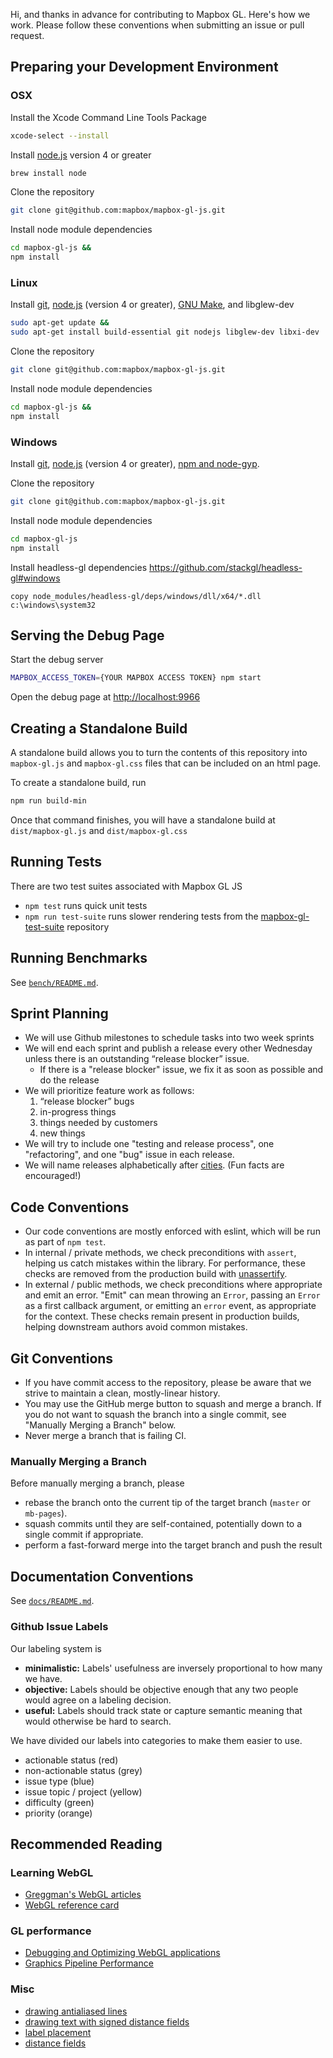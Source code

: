 Hi, and thanks in advance for contributing to Mapbox GL. Here's how we work. Please follow these conventions when submitting an issue or pull request.

## Preparing your Development Environment

### OSX

Install the Xcode Command Line Tools Package
```bash
xcode-select --install
```

Install [node.js](https://nodejs.org/) version 4 or greater
```bash
brew install node
```

Clone the repository
```bash
git clone git@github.com:mapbox/mapbox-gl-js.git
```

Install node module dependencies
```bash
cd mapbox-gl-js &&
npm install
```

### Linux

Install [git](https://git-scm.com/), [node.js](https://nodejs.org/) (version 4 or greater), [GNU Make](http://www.gnu.org/software/make/), and libglew-dev
```bash
sudo apt-get update &&
sudo apt-get install build-essential git nodejs libglew-dev libxi-dev
```

Clone the repository
```bash
git clone git@github.com:mapbox/mapbox-gl-js.git
```

Install node module dependencies
```bash
cd mapbox-gl-js &&
npm install
```

### Windows

Install [git](https://git-scm.com/), [node.js](https://nodejs.org/) (version 4 or greater), [npm and node-gyp](https://github.com/Microsoft/nodejs-guidelines/blob/master/windows-environment.md#compiling-native-addon-modules).

Clone the repository
```bash
git clone git@github.com:mapbox/mapbox-gl-js.git
```

Install node module dependencies
```bash
cd mapbox-gl-js
npm install
```

Install headless-gl dependencies https://github.com/stackgl/headless-gl#windows
```
copy node_modules/headless-gl/deps/windows/dll/x64/*.dll c:\windows\system32
```

## Serving the Debug Page

Start the debug server

```bash
MAPBOX_ACCESS_TOKEN={YOUR MAPBOX ACCESS TOKEN} npm start
```

Open the debug page at [http://localhost:9966](http://localhost:9966)

## Creating a Standalone Build

A standalone build allows you to turn the contents of this repository into `mapbox-gl.js` and `mapbox-gl.css` files that can be included on an html page.

To create a standalone build, run
```bash
npm run build-min
```

Once that command finishes, you will have a standalone build at `dist/mapbox-gl.js` and `dist/mapbox-gl.css`

## Running Tests

There are two test suites associated with Mapbox GL JS

 - `npm test` runs quick unit tests
 - `npm run test-suite` runs slower rendering tests from the [mapbox-gl-test-suite](https://github.com/mapbox/mapbox-gl-test-suite) repository

## Running Benchmarks

See [`bench/README.md`](https://github.com/mapbox/mapbox-gl-js/blob/master/bench/README.md).

## Sprint Planning

* We will use Github milestones to schedule tasks into two week sprints
* We will end each sprint and publish a release every other Wednesday unless there is an outstanding “release blocker” issue.
    * If there is a "release blocker" issue, we fix it as soon as possible and do the release
* We will prioritize feature work as follows:
    1. “release blocker” bugs
    3. in-progress things
    2. things needed by customers
    4. new things
* We will try to include one "testing and release process", one "refactoring", and one "bug" issue in each release.
* We will name releases alphabetically after [cities](https://en.wikipedia.org/wiki/List_of_towns_and_cities_with_100,000_or_more_inhabitants/cityname:_A). (Fun facts are encouraged!)

## Code Conventions

* Our code conventions are mostly enforced with eslint, which will be run as part of `npm test`.
* In internal / private methods, we check preconditions with `assert`, helping us catch mistakes within the library. For performance, these checks are removed from the production build with [unassertify](https://www.npmjs.com/package/unassertify).
* In external / public methods, we check preconditions where appropriate and emit an error. "Emit" can mean throwing an `Error`, passing an `Error` as a first callback argument, or emitting an `error` event, as appropriate for the context. These checks remain present in production builds, helping downstream authors avoid common mistakes.

## Git Conventions

 - If you have commit access to the repository, please be aware that we strive to maintain a clean, mostly-linear history.
 - You may use the GitHub merge button to squash and merge a branch. If you do not want to squash the branch into a single commit, see "Manually Merging a Branch" below.
 - Never merge a branch that is failing CI.

### Manually Merging a Branch

Before manually merging a branch, please

 - rebase the branch onto the current tip of the target branch (`master` or `mb-pages`).
 - squash commits until they are self-contained, potentially down to a single commit if appropriate.
 - perform a fast-forward merge into the target branch and push the result

## Documentation Conventions

See [`docs/README.md`](https://github.com/mapbox/mapbox-gl-js/blob/master/docs/README.md).

### Github Issue Labels

Our labeling system is

 - **minimalistic:** Labels' usefulness are inversely proportional to how many we have.
 - **objective:** Labels should be objective enough that any two people would agree on a labeling decision.
 - **useful:** Labels should track state or capture semantic meaning that would otherwise be hard to search.

We have divided our labels into categories to make them easier to use.

 - actionable status (red)
 - non-actionable status (grey)
 - issue type (blue)
 - issue topic / project (yellow)
 - difficulty (green)
 - priority (orange)

## Recommended Reading

### Learning WebGL

- [Greggman's WebGL articles](http://webglfundamentals.org/)
- [WebGL reference card](http://www.khronos.org/files/webgl/webgl-reference-card-1_0.pdf)

### GL performance

- [Debugging and Optimizing WebGL applications](https://docs.google.com/presentation/d/12AGAUmElB0oOBgbEEBfhABkIMCL3CUX7kdAPLuwZ964)
- [Graphics Pipeline Performance](http://http.developer.nvidia.com/GPUGems/gpugems_ch28.html)

### Misc

- [drawing antialiased lines](https://www.mapbox.com/blog/drawing-antialiased-lines/)
- [drawing text with signed distance fields](https://www.mapbox.com/blog/text-signed-distance-fields/)
- [label placement](https://www.mapbox.com/blog/placing-labels/)
- [distance fields](http://bytewrangler.blogspot.com/2011/10/signed-distance-fields.html)
